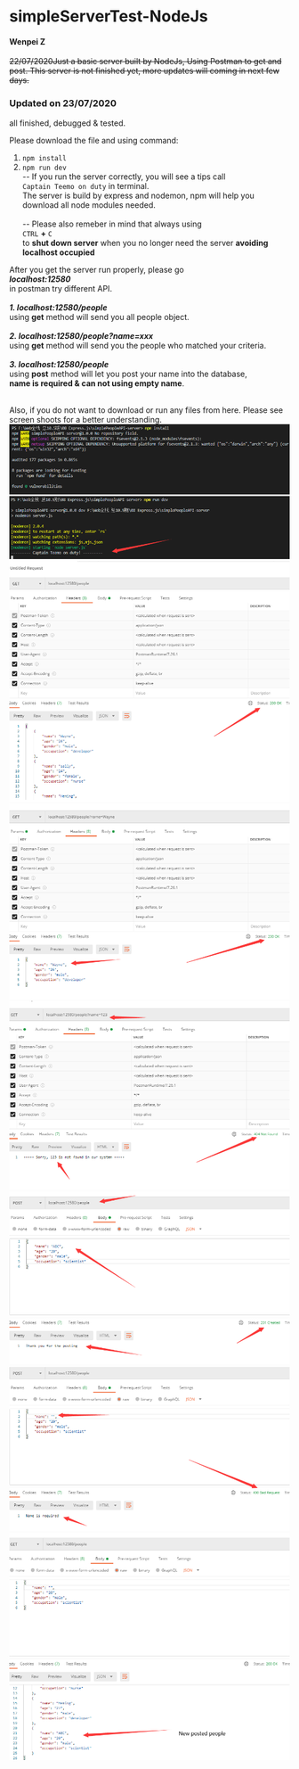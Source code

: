 # simpleServerTest-NodeJs

#### Wenpei Z

~~22/07/2020Just a basic server built by NodeJs, Using Postman to get and post.
This server is not finished yet, more updates will coming in next few days.~~

### Updated on 23/07/2020
  all finished, debugged & tested.

Please download the file and using command:
  1. ```npm install```
  2. ```npm run dev```<br>
-- If you run the server correctly, you will see a tips call <br>`Captain Teemo on duty` in terminal. <br>
The server is build by express and nodemon, npm will help you download all node modules needed.<br><br>
-- Please also remeber in mind that always  using <br>`CTRL` **+** `C` <br>to **shut down server** when you no longer need the server **avoiding localhost occupied**

After you get the server run properly, please go <br>***localhost:12580*** <br>in postman try different API.<br><br>
***1. localhost:12580/people*** <br>using **get** method will send you all people object.<br><br>
***2. localhost:12580/people?name=xxx*** <br>using **get** method will send you the people who matched your criteria.<br><br>
***3. localhost:12580/people*** <br>using **post** method will let you post your name into the database, <br>**name is required & can not using empty name**.<br><br>

Also, if you do not want to download or run any files from here. Please see screen shoots for a better understanding.
![image](https://github.com/JavaScriptN0ob/simpleServerTest-NodeJs/blob/master/source/screenshoot/install.png)
![image](https://github.com/JavaScriptN0ob/simpleServerTest-NodeJs/blob/master/source/screenshoot/rundev.png)
![image](https://github.com/JavaScriptN0ob/simpleServerTest-NodeJs/blob/master/source/screenshoot/getAll.png)
![image](https://github.com/JavaScriptN0ob/simpleServerTest-NodeJs/blob/master/source/screenshoot/findWayne.png)
![image](https://github.com/JavaScriptN0ob/simpleServerTest-NodeJs/blob/master/source/screenshoot/123%20404.png)
![image](https://github.com/JavaScriptN0ob/simpleServerTest-NodeJs/blob/master/source/screenshoot/posted.png)
![image](https://github.com/JavaScriptN0ob/simpleServerTest-NodeJs/blob/master/source/screenshoot/400.png)
![image](https://github.com/JavaScriptN0ob/simpleServerTest-NodeJs/blob/master/source/screenshoot/newpost.png)
